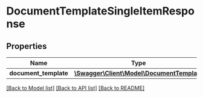 # DocumentTemplateSingleItemResponse

## Properties
Name | Type | Description | Notes
------------ | ------------- | ------------- | -------------
**document_template** | [**\Swagger\Client\Model\DocumentTemplate**](DocumentTemplate.md) |  | [optional] 

[[Back to Model list]](../README.md#documentation-for-models) [[Back to API list]](../README.md#documentation-for-api-endpoints) [[Back to README]](../README.md)


